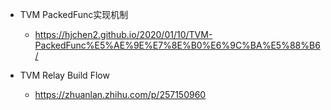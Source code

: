 - TVM PackedFunc实现机制

  - https://hjchen2.github.io/2020/01/10/TVM-PackedFunc%E5%AE%9E%E7%8E%B0%E6%9C%BA%E5%88%B6/

    

- TVM Relay Build Flow

  - https://zhuanlan.zhihu.com/p/257150960

